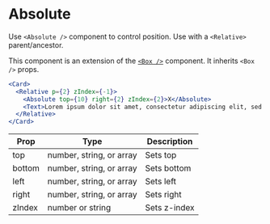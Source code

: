 
# Absolute

Use `<Absolute />` component to control position. Use with a `<Relative>` parent/ancestor.

This component is an extension of the [`<Box />`](https://pricelinelabs.github.io/design-system/Box) component. It inherits `<Box />` props.

```.jsx
<Card>
  <Relative p={2} zIndex={-1}>
    <Absolute top={10} right={2} zIndex={2}>X</Absolute>
    <Text>Lorem ipsum dolor sit amet, consectetur adipiscing elit, sed do eiusmod tempor incididunt ut labore et dolore magna aliqua. Ut enim ad minim veniam, quis nostrud exercitation ullamco laboris nisi ut aliquip ex ea commodo consequat.</Text>
  </Relative>
</Card>
```

Prop | Type | Description
---|---|---
top | number, string, or array | Sets top
bottom | number, string, or array | Sets bottom
left | number, string, or array | Sets left
right | number, string, or array | Sets right
zIndex | number or string | Sets z-index
